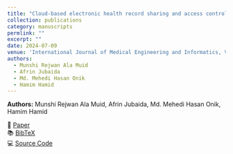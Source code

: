 ```yaml
---
title: "Cloud-based electronic health record sharing and access controlling blockchain architecture using data de-identification method"
collection: publications
category: manuscripts
permlink: ""
excerpt: ""
date: 2024-07-09
venue: 'International Journal of Medical Engineering and Informatics, Vol. 16, No. 4'
authors:
  - Munshi Rejwan Ala Muid
  - Afrin Jubaida
  - Md. Mehedi Hasan Onik
  - Hamim Hamid
---
```

**Authors:** Munshi Rejwan Ala Muid, Afrin Jubaida, Md. Mehedi Hasan Onik, Hamim Hamid 


📄 [Paper](https://www.inderscienceonline.com/doi/abs/10.1504/IJMEI.2024.139883)  
📚 [BibTeX](http://rezwan-muid.github.io/files/cloud-blockchain.bib)  
💻 [Source Code](https://github.com/Rezwan-Muid/Data-de-identification-of-data-in-a-docx-file)
